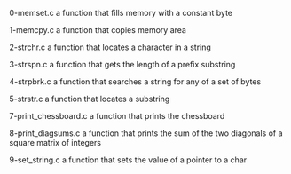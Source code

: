 0-memset.c
a function that fills memory with a constant byte

1-memcpy.c
a function that copies memory area

2-strchr.c
a function that locates a character in a string

3-strspn.c
a function that gets the length of a prefix substring

4-strpbrk.c
a function that searches a string for any of a set of bytes

5-strstr.c
a function that locates a substring

7-print_chessboard.c
a function that prints the chessboard

8-print_diagsums.c
a function that prints the sum of the two diagonals of a square matrix of integers

9-set_string.c
a function that sets the value of a pointer to a char

